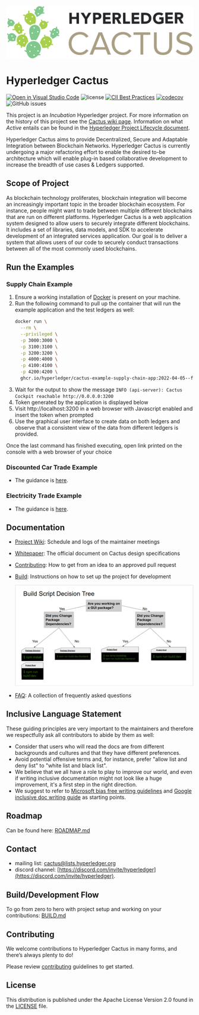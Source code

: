 ![Cactus Logo Color](./images/HL_Cactus_Logo_Color.png)

# Hyperledger Cactus

 [![Open in Visual Studio Code](https://open.vscode.dev/badges/open-in-vscode.svg)](https://open.vscode.dev/hyperledger/cactus)
 ![license](https://img.shields.io/github/license/hyperledger/cactus) [![CII Best Practices](https://bestpractices.coreinfrastructure.org/projects/4089/badge)](https://bestpractices.coreinfrastructure.org/projects/4089) [![codecov](https://codecov.io/gh/hyperledger/cactus/branch/main/graph/badge.svg?token=BJklIsqf1S)](https://codecov.io/gh/hyperledger/cactus)
 ![GitHub issues](https://img.shields.io/github/issues/hyperledger/cactus)

This project is an _Incubation_ Hyperledger project. For more information on the history of this project see the [Cactus wiki page](https://wiki.hyperledger.org/display/cactus). Information on what _Active_ entails can be found in
the [Hyperledger Project Lifecycle document](https://wiki.hyperledger.org/display/TSC/Project+Lifecycle).

Hyperledger Cactus aims to provide Decentralized, Secure and Adaptable Integration between Blockchain Networks.
Hyperledger Cactus is currently undergoing a major refactoring effort to enable the desired to-be architecture which will enable plug-in based collaborative development to increase the breadth of use cases & Ledgers supported.

## Scope of Project

As blockchain technology proliferates, blockchain integration will become an increasingly important topic in the broader blockchain ecosystem.  For instance, people might want to trade between multiple different blockchains that are run on different platforms. Hyperledger Cactus is a web application system designed to allow users to securely integrate different blockchains. It includes a set of libraries, data models, and SDK to accelerate development of an integrated services application. Our goal is to deliver a system that allows users of our code to securely conduct transactions between all of the most commonly used blockchains.

## Run the Examples

### Supply Chain Example

1. Ensure a working installation of [Docker](https://docs.docker.com/desktop/) is present on your machine.
2. Run the following command to pull up the container that will run the example application and the test ledgers as well:
    ```sh
    docker run \
      --rm \
      --privileged \
      -p 3000:3000 \
      -p 3100:3100 \
      -p 3200:3200 \
      -p 4000:4000 \
      -p 4100:4100 \
      -p 4200:4200 \
      ghcr.io/hyperledger/cactus-example-supply-chain-app:2022-04-05--feat-1579
    ```
3. Wait for the output to show the message `INFO (api-server): Cactus Cockpit reachable http://0.0.0.0:3200`
4. Token generated by the application is displayed below
5. Visit http://localhost:3200 in a web browser with Javascript enabled and insert the token when prompted
6. Use the graphical user interface to create data on both ledgers and observe that a consistent view of the data from different ledgers is provided.

Once the last command has finished executing, open link printed on the console with a web browser of your choice

### Discounted Car Trade Example

- The guidance is [here](./examples/discounted-cartrade/README.md).

### Electricity Trade Example

- The guidance is [here](./examples/electricity-trade/README.md).


## Documentation

* [Project Wiki](https://wiki.hyperledger.org/display/cactus): Schedule and logs of the maintainer meetings
* [Whitepaper](./whitepaper/whitepaper.md): The official document on Cactus design specifications
* [Contributing](./CONTRIBUTING.md): How to get from an idea to an approved pull request
* [Build](./BUILD.md): Instructions on how to set up the project for development

  ![Build Script Decision Tree](./docs/images/build-script-decision-tree-2021-03-06.png)
* [FAQ](./FAQ.md): A collection of frequently asked questions

## Inclusive Language Statement

These guiding principles are very important to the maintainers and therefore 
we respectfully ask all contributors to abide by them as well: 

- Consider that users who will read the docs are from different backgrounds and
cultures and that they have different preferences.
- Avoid potential offensive terms and, for instance, prefer "allow list and
deny list" to "white list and black list".
- We believe that we all have a role to play to improve our world, and even if
writing inclusive documentation might not look like a huge improvement, it's a
first step in the right direction.
- We suggest to refer to
[Microsoft bias free writing guidelines](https://docs.microsoft.com/en-us/style-guide/bias-free-communication) 
and 
[Google inclusive doc writing guide](https://developers.google.com/style/inclusive-documentation) 
as starting points.

## Roadmap

Can be found here: [ROADMAP.md](./ROADMAP.md)

## Contact
* mailing list: [cactus@lists.hyperledger.org](mailto:cactus@lists.hyperledger.org)
* discord channel: [https://discord.com/invite/hyperledger](https://discord.com/invite/hyperledger).

## Build/Development Flow

To go from zero to hero with project setup and working on your contributions: [BUILD.md](./BUILD.md)

## Contributing
We welcome contributions to Hyperledger Cactus in many forms, and there’s always plenty to do!

Please review [contributing](/CONTRIBUTING.md) guidelines to get started.

## License
This distribution is published under the Apache License Version 2.0 found in the [LICENSE](/LICENSE) file.
